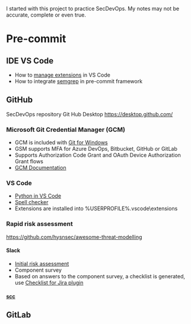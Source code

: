 I started with this project to practice SecDevOps. My notes may not be accurate, complete or even true.

# Pre-commit

## IDE VS Code
* How to [manage extensions](https://code.visualstudio.com/docs/editor/extension-marketplace) in VS Code
* How to integrate [semgrep](https://semgrep.dev/docs/extensions/) in pre-commit framework 

## GitHub
SecDevOps repository
Git Hub Desktop https://desktop.github.com/

### Microsoft Git Credential Manager (GCM)
* GCM is included with [Git for Windows](https://gitforwindows.org/)
* GSM supports MFA for Azure DevOps, Bitbucket, GitHub or GitLab
* Supports Authorization Code Grant and OAuth Device Authorization Grant flows
* [GCM Documentation](https://github.com/GitCredentialManager)

### VS Code
* [Python in VS Code](https://code.visualstudio.com/docs/python/python-tutorial)
* [Spell checker](https://marketplace.visualstudio.com/items?itemName=streetsidesoftware.code-spell-checker)
* Extensions are installed into %USERPROFILE%\.vscode\extensions

### Rapid risk assessment
https://github.com/hysnsec/awesome-threat-modelling 

#### Slack
* [Initial risk assessment](https://github.com/slackhq/goSDL/blob/master/www/sdl/riskassessment.json)
* Component survey
* Based on answers to the component survey, a checklist is generated, use [Checklist for Jira plugin](https://marketplace.atlassian.com/apps/1211562/checklist-for-jira)

#### [scc](https://github.com/boyter/scc) 


## GitLab